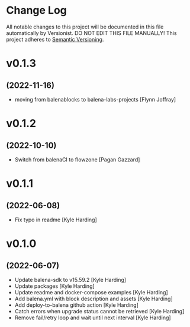 # Change Log

All notable changes to this project will be documented in this file
automatically by Versionist. DO NOT EDIT THIS FILE MANUALLY!
This project adheres to [Semantic Versioning](http://semver.org/).

# v0.1.3
## (2022-11-16)

* moving from balenablocks to balena-labs-projects [Flynn Joffray]

# v0.1.2
## (2022-10-10)

* Switch from balenaCI to flowzone [Pagan Gazzard]

# v0.1.1
## (2022-06-08)

* Fix typo in readme [Kyle Harding]

# v0.1.0
## (2022-06-07)

* Update balena-sdk to v15.59.2 [Kyle Harding]
* Update packages [Kyle Harding]
* Update readme and docker-compose examples [Kyle Harding]
* Add balena.yml with block description and assets [Kyle Harding]
* Add deploy-to-balena github action [Kyle Harding]
* Catch errors when upgrade status cannot be retrieved [Kyle Harding]
* Remove fail/retry loop and wait until next interval [Kyle Harding]
